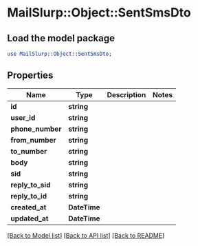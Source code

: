 # MailSlurp::Object::SentSmsDto

## Load the model package
```perl
use MailSlurp::Object::SentSmsDto;
```

## Properties
Name | Type | Description | Notes
------------ | ------------- | ------------- | -------------
**id** | **string** |  | 
**user_id** | **string** |  | 
**phone_number** | **string** |  | 
**from_number** | **string** |  | 
**to_number** | **string** |  | 
**body** | **string** |  | 
**sid** | **string** |  | 
**reply_to_sid** | **string** |  | 
**reply_to_id** | **string** |  | 
**created_at** | **DateTime** |  | 
**updated_at** | **DateTime** |  | 

[[Back to Model list]](../README#documentation-for-models) [[Back to API list]](../README#documentation-for-api-endpoints) [[Back to README]](../README)


